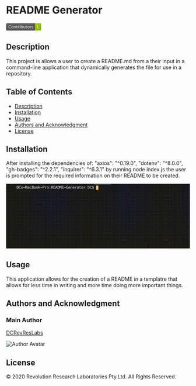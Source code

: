 # README Generator

<svg xmlns="http://www.w3.org/2000/svg" xmlns:xlink="http://www.w3.org/1999/xlink" width="96" height="20"><linearGradient id="b" x2="0" y2="100%"><stop offset="0" stop-color="#bbb" stop-opacity=".1"/><stop offset="1" stop-opacity=".1"/></linearGradient><clipPath id="a"><rect width="96" height="20" rx="3" fill="#fff"/></clipPath><g clip-path="url(#a)"><path fill="#555" d="M0 0h79v20H0z"/><path fill="#97ca00" d="M79 0h17v20H79z"/><path fill="url(#b)" d="M0 0h96v20H0z"/></g><g fill="#fff" text-anchor="middle" font-family="DejaVu Sans,Verdana,Geneva,sans-serif" font-size="110"> <text x="405" y="150" fill="#010101" fill-opacity=".3" transform="scale(.1)" textLength="690">Contributors</text><text x="405" y="140" transform="scale(.1)" textLength="690">Contributors</text><text x="865" y="150" fill="#010101" fill-opacity=".3" transform="scale(.1)" textLength="70">1</text><text x="865" y="140" transform="scale(.1)" textLength="70">1</text></g> </svg>

## Description

This project is allows a user to create a README.md from a their input in a command-line application that dynamically generates the file for use in a repository.

## Table of Contents

- [Description](#description)
- [Installation](#installation)
- [Usage](#usage)
- [Authors and Acknowledgment](#authors-and-acknowledgment)
- [License](#license)

## Installation

After installing the dependencies of:
"axios": "^0.19.0",
"dotenv": "^8.0.0",
"gh-badges": "^2.2.1",
"inquirer": "^6.3.1"
by running node index.js the user is prompted for the required information on their README to be created.

![Run of command line](./Assets/Images/ScreenRecordingTerminal.gif)

## Usage

This application allows for the creation of a README in a templatre that allows for less time in writing and more time doing more important things.

## Authors and Acknowledgment

### Main Author

[DCRevResLabs](https://github.com/DCRevResLabs)

![Author Avatar](https://avatars0.githubusercontent.com/u/47209814?v=4&s=100)

## License

© 2020 Revolution Research Laboratories Pty.Ltd. All Rights Reserved.
